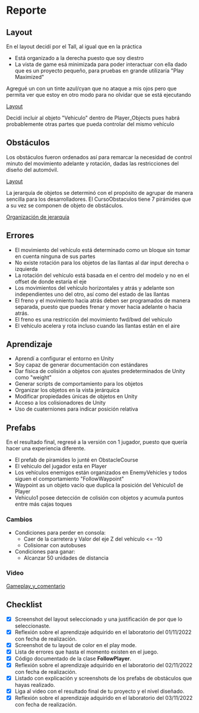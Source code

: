 # Reporte

## Layout

En el layout decidí por el Tall, al igual que en la práctica

- Está organizado a la derecha puesto que soy diestro
- La vista de game esá minimizada para poder interactuar con ella dado que es un proyecto pequeño, para pruebas en grande utilizaría "Play Maximized"

Agregué un con un tinte azul/cyan que no ataque a mis ojos pero que permita ver que estoy en otro modo para no olvidar que se está ejecutando

[Layout](layout.png)

Decidí incluir al objeto "Vehiculo" dentro de Player_Objects pues habrá probablemente otras partes que pueda controlar del mismo vehículo

## Obstáculos

Los obstáculos fueron ordenados así para remarcar la necesidad de control minuto del movimiento adelante y rotación, dadas las restricciones del diseño del automóvil.

[Layout](layout.png)

La jerarquía de objetos se determinó con el propósito de agrupar de manera sencilla para los desarrolladores. El CursoObstaculos tiene 7 pirámides que a su vez se componen de objeto de obstáculos.

[Organización de jerarquía](jerarquia.png)

## Errores

- El movimiento del vehículo está determinado como un bloque sin tomar en cuenta ninguna de sus partes
- No existe rotación para los objetos de las llantas al dar input derecha o izquierda
- La rotación del vehículo está basada en el centro del modelo y no en el offset de donde estaría el eje
- Los movimientos del vehículo horizontales y atrás y adelante son independientes uno del otro, así como del estado de las llantas
- El freno y el movimiento hacia atrás deben ser programados de manera separada, puesto que puedes frenar y mover hacia adelante o hacia atrás.
- El freno es una restricción del movimiento fwd/bwd del vehículo
- El vehículo acelera y rota incluso cuando las llantas están en el aire

## Aprendizaje

- Aprendí a configurar el entorno en Unity
- Soy capaz de generar documentación con estándares
- Dar física de colisión a objetos con ajustes predeterminados de Unity como "weight"
- Generar scripts de comportamiento para los objetos
- Organizar los objetos en la vista jerárquica
- Modificar propiedades únicas de objetos en Unity
- Acceso a los colisionadores de Unity
- Uso de cuaterniones para indicar posición relativa

## Prefabs

En el resultado final, regresé a la versión con 1 jugador, puesto que quería hacer una experiencia diferente.

- El prefab de piramides lo junté en ObstacleCourse
- El vehiculo del jugador esta en Player
- Los vehículos enemigos están organizados en EnemyVehicles y todos siguen el comportamiento "FollowWaypoint"
- Waypoint as un objeto vacío que duplica la posición del Vehiculo1 de Player
- Vehiculo1 posee detección de colisión con objetos y acumula puntos entre más cajas toques

### Cambios

- Condiciones para perder en consola:
  - Caer de la carretera y Valor del eje Z del vehículo <= -10
  - Colisionar con autobuses
- Condiciones para ganar:
  - Alcanzar 50 unidades de distancia

### Video

[Gameplay_y_comentario](https://youtu.be/S1Yf7rn_CpQ)

## Checklist

- [x] Screenshot del layout seleccionado y una justificación de por que lo seleccionaste.
- [X] Reflexión sobre el aprendizaje adquirido en el laboratorio del 01/11/2022 con fecha de realización.
- [X] Screenshot de tu layout de color en el play mode.
- [X] Lista de errores que hasta el momento existen en el juego.
- [X] Código documentado de la clase **FollowPlayer**.
- [x] Reflexión sobre el aprendizaje adquirido en el laboratorio del 02/11/2022 con fecha de realización.
- [X] Listado con explicación y screenshots de los prefabs de obstáculos que hayas realizado.
- [X] Liga al video con el resultado final de tu proyecto y el nivel diseñado.
- [X] Reflexión sobre el aprendizaje adquirido en el laboratorio del 03/11/2022 con fecha de realización.
